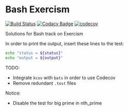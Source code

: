 # Bash Exercism

[![Build Status](https://travis-ci.com/tqa236/bash_exercism.svg?branch=main)](https://travis-ci.com/tqa236/bash_exercism)
[![Codacy Badge](https://api.codacy.com/project/badge/Grade/257e6ae1559f42a685611c83466e6426)](https://www.codacy.com/app/tqa236/bash_exercism?utm_source=github.com&utm_medium=referral&utm_content=tqa236/bash_exercism&utm_campaign=Badge_Grade)
[![codecov](https://codecov.io/gh/tqa236/bash_exercism/branch/main/graph/badge.svg)](https://codecov.io/gh/tqa236/bash_exercism)

Solutions for Bash track on Exercism

In order to print the output, insert these lines to the test:

```bash
echo "status = ${status}"
echo "output = ${output}"
```

TODO:

-   Integrate `kcov` with `bats` in order to use Codecov
-   Remove redundant `.test` files

Notice:

-   Disable the test for big prime in nth_prime
